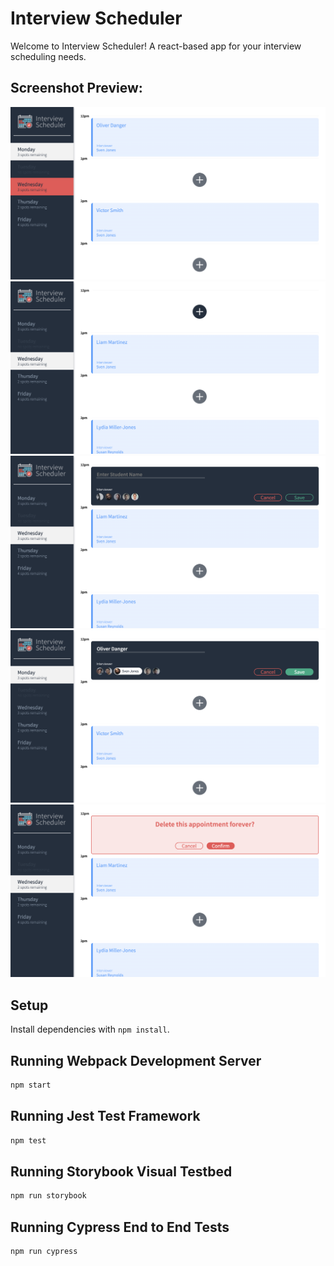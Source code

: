 # Interview Scheduler

Welcome to Interview Scheduler! 
A react-based app for your interview scheduling needs. 

## Screenshot Preview: 

!["Switching to Wednesday's appointments"](docs/scheduler_switchDays.png)
!["Wednesday's appointments display"](docs/scheduler_showWednesday.png)
!["Scheduling a new appointment"](docs/scheduler_createAppointment.png)
!["Editing an  existing appointment"](docs/scheduler_editAppointment.png)
!["Asking to confirm delete"](docs/scheduler_confirmDelete.png)

## Setup

Install dependencies with `npm install`.

## Running Webpack Development Server

```sh
npm start
```

## Running Jest Test Framework

```sh
npm test
```

## Running Storybook Visual Testbed

```sh
npm run storybook
```

## Running Cypress End to End Tests

```sh
npm run cypress
```
